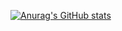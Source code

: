 [![Anurag's GitHub stats](https://github-readme-stats.vercel.app/api?username=eaudaim)](https://github.com/anuraghazra/github-readme-stats)
